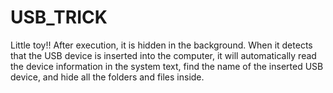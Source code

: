# USB_TRICK
Little toy!!
After execution, it is hidden in the background.
When it detects that the USB device is inserted into the computer, it will automatically read the device information in the system text, 
find the name of the inserted USB device, and hide all the folders and files inside.
